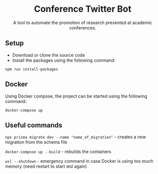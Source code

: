 <div align="center">
    <h1>Conference Twitter Bot</h1>
    <p>A tool to automate the promotion of research presented at academic conferences.</p>
</div>

## Setup
- Download or clone the source code
- Install the packages using the following command:

`npm run install-packages`

## Docker
Using Docker compose, the project can be started using the following command:

`docker-compose up`

## Useful commands

`npx prisma migrate dev --name "name_of_migration"` - creates a new migration from the schema file

`docker-compose up --build` - rebuilds the containers

`wsl --shutdown` - emergency command in case Docker is using too much memory (need restart to start wsl again)

